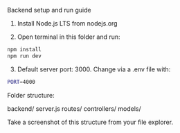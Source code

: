 Backend setup and run guide

1) Install Node.js LTS from nodejs.org

2) Open terminal in this folder and run:

```bash
npm install
npm run dev
```

3) Default server port: 3000. Change via a .env file with:

```bash
PORT=4000
```

Folder structure:

backend/
  server.js
  routes/
  controllers/
  models/

Take a screenshot of this structure from your file explorer.


